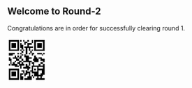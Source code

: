 ## Welcome to Round-2

Congratulations are in order for successfully clearing round 1.

![scsss](https://github.com/mehulbhat/TreasureHunt/blob/data/Untitled.jpg "You know what to do with me!")
